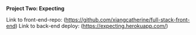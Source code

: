 **Project Two: Expecting**

Link to front-end-repo:
(https://github.com/xiangcatherine/full-stack-front-end)
Link to back-end deploy:
(https://expecting.herokuapp.com/)
